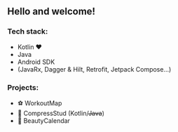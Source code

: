 ## Hello and welcome!

### Tech stack:
 - Kotlin ❤
 - Java 
 - Android SDK
 - (JavaRx, Dagger & Hilt, Retrofit, Jetpack Compose...)

### Projects:
 - ⚽ WorkoutMap 
 - 📘 CompressStud (Kotlin/~~Java~~) 
 - 💅 BeautyCalendar


<!--
**kefirx1/kefirx1** is a ✨ _special_ ✨ repository because its `README.md` (this file) appears on your GitHub profile.

Here are some ideas to get you started:

- 🔭 I’m currently working on ...
- 🌱 I’m currently learning ...
- 👯 I’m looking to collaborate on ...
- 🤔 I’m looking for help with ...
- 💬 Ask me about ...
- 📫 How to reach me: ...
- 😄 Pronouns: ...
- ⚡ Fun fact: ...
-->
